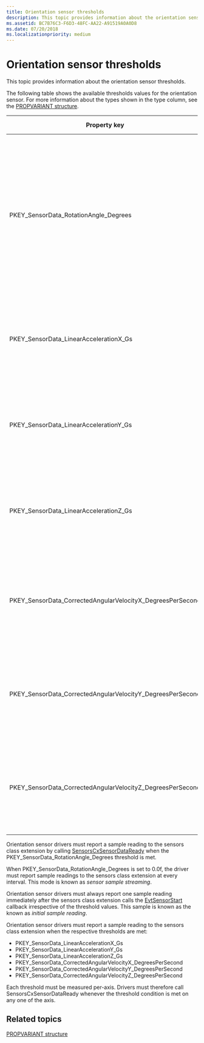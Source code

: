 ```yaml
---
title: Orientation sensor thresholds
description: This topic provides information about the orientation sensor thresholds.
ms.assetid: BC7B76C3-F6D3-48FC-AA22-A91519A0A0D8
ms.date: 07/20/2018
ms.localizationpriority: medium
---
```


# Orientation sensor thresholds


This topic provides information about the orientation sensor thresholds.

The following table shows the available thresholds values for the orientation sensor. For more information about the types shown in the type column, see the [PROPVARIANT structure](https://go.microsoft.com/fwlink/p/?linkid=313395).

|Property key|Type|Required/Optional|Default value|Description|
|---|---|---|---|---|
|PKEY_SensorData_RotationAngle_Degrees|VT_R4|Required|10.0f|Minimum amount of orientation angle change around any axis required to reach the threshold, measured in degrees. This value should be calculated as the angle between two quaternions. Mathematically, this  expressed as: 2*cos-1 (dot product(q1, q2))|
|PKEY_SensorData_LinearAccelerationX_Gs|VT_R4|Optional|n/a|Minimum amount of acceleration increase or decrease along the x-axis required to reach the threshold, measured in g’s.|
|PKEY_SensorData_LinearAccelerationY_Gs|VT_R4|Optional|n/a|Minimum amount of acceleration increase or decrease along the y-axis required to reach the threshold, measured in g’s.|
|PKEY_SensorData_LinearAccelerationZ_Gs|VT_R4|Optional|n/a|Minimum amount of acceleration increase or decrease along the z-axis required to reach the threshold, measured in g’s.|
|PKEY_SensorData_CorrectedAngularVelocityX_DegreesPerSecond|VT_R4|Optional|n/a|Minimum amount of change of angular velocity around the x-axis required to reach the threshold, measured in degrees per second.|
|PKEY_SensorData_CorrectedAngularVelocityY_DegreesPerSecond|VT_R4|Optional|n/a|Minimum amount of change of angular velocity around the x-axis required to reach the threshold, measured in degrees per second.|
|PKEY_SensorData_CorrectedAngularVelocityZ_DegreesPerSecond|VT_R4|Optional|n/a|Minimum amount of change of angular velocity around the x-axis required to reach the threshold, measured in degrees per second.|

Orientation sensor drivers must report a sample reading to the sensors class extension by calling [SensorsCxSensorDataReady](https://docs.microsoft.com/windows-hardware/drivers/ddi/content/sensorscx/nf-sensorscx-sensorscxsensordataready) when the PKEY_SensorData_RotationAngle_Degrees threshold is met.

When PKEY_SensorData_RotationAngle_Degrees is set to 0.0f, the driver must report sample readings to the sensors class extension at every interval. This mode is known as *sensor sample streaming*.

Orientation sensor drivers must always report one sample reading immediately after the sensors class extension calls the [EvtSensorStart](https://docs.microsoft.com/windows-hardware/drivers/ddi/content/sensorscx/ns-sensorscx-_sensor_controller_config) callback irrespective of the threshold values. This sample is known as the known as *initial sample reading*.

Orientation sensor drivers must report a sample reading to the sensors class extension when the respective thresholds are met:

* PKEY_SensorData_LinearAccelerationX_Gs
* PKEY_SensorData_LinearAccelerationY_Gs
* PKEY_SensorData_LinearAccelerationZ_Gs
* PKEY_SensorData_CorrectedAngularVelocityX_DegreesPerSecond
* PKEY_SensorData_CorrectedAngularVelocityY_DegreesPerSecond
* PKEY_SensorData_CorrectedAngularVelocityZ_DegreesPerSecond

Each threshold must be measured per-axis. Drivers must therefore call SensorsCxSensorDataReady whenever the threshold condition is met on any one of the axis.

## Related topics


[PROPVARIANT structure](https://go.microsoft.com/fwlink/p/?linkid=313395)

